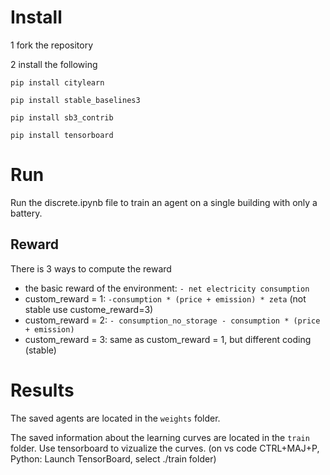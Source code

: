 # Install

1 fork the repository

2 install the following

``pip install citylearn``

``pip install stable_baselines3``

``pip install sb3_contrib``

``pip install tensorboard``


# Run
Run the discrete.ipynb file to train an agent on a single building with only a battery.

## Reward
There is 3 ways to compute the reward
 * the basic reward of the environment: ``- net electricity consumption``
 * custom_reward = 1: ``-consumption * (price + emission) * zeta`` (not stable use custome_reward=3)
 * custom_reward = 2: ``- consumption_no_storage - consumption * (price + emission)``
 * custom_reward = 3: same as custom_reward = 1, but different coding (stable)

# Results
The saved agents are located in the ``weights`` folder.

The saved information about the learning curves are located in the ``train`` folder.
Use tensorboard to vizualize the curves. (on vs code CTRL+MAJ+P, Python: Launch TensorBoard, select ./train folder)


